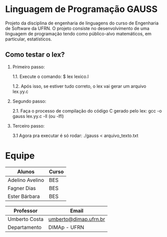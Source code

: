 
# Linguagem de Programação GAUSS

Projeto da disciplina de engenharia de linguagens do curso de Engenharia de Software da UFRN. O projeto consiste no desenvolvimento de uma linguagem de programação tendo como  público-alvo matemáticos, em particular, estatísticos. 




## Como testar o lex?

 1. Primeiro passo:

	1.1.  Execute o comando: $ lex lexico.l

	1.2. Após isso, se estiver tudo correto, o lex vai gerar um arquivo lex.yy.c

 2. Segundo passo:

	2.1. Faça o processo de compilação do código C gerado pelo lex: gcc -o gauss lex.yy.c -ll (ou -lfl)

 3. Terceiro passo:

	3.1 Agora pra executar é só rodar: ./gauss < arquivo_texto.txt

# Equipe	


|  Alunos                       |Curso|
|-------------------------------|-----|
| Adelino Avelino			    | BES |
| Fagner Dias 					| BES |
| Ester Bárbara 				| BES |



|  Professor                    |             	Email				|
|-------------------------------|-----------------------------------|
|  Umberto Costa				|  umberto@dimap.ufrn.br 			|
|  Departamento 				|  DIMAp - UFRN 					|
